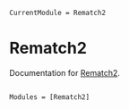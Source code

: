 ```@meta
CurrentModule = Rematch2
```

# Rematch2

Documentation for [Rematch2](https://github.com/JuliaServices/Rematch2.jl).

```@index
```

```@autodocs
Modules = [Rematch2]
```
